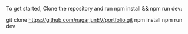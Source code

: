 To get started,
Clone the repository and run npm install && npm run dev:

git clone https://github.com/nagarjunEV/portfolio.git
npm install
npm run dev
